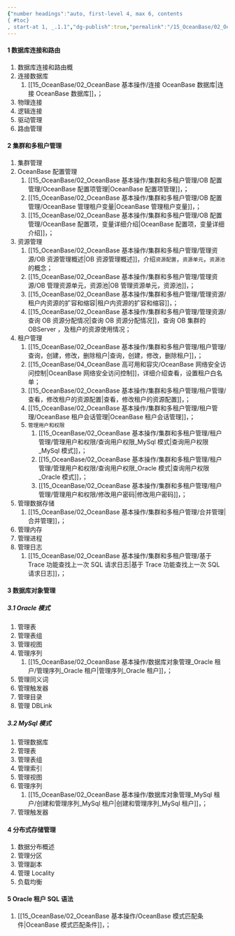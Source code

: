 ```yaml
---
{"number headings":"auto, first-level 4, max 6, contents
{ #toc}
, start-at 1, _.1.1","dg-publish":true,"permalink":"/15_OceanBase/02_OceanBase 基本操作/","dgPassFrontmatter":true}
---
```



#### 1 数据库连接和路由
1. 数据库连接和路由概
3. 连接数据库
	1. [[15_OceanBase/02_OceanBase 基本操作/连接 OceanBase 数据库\|连接 OceanBase 数据库]]，；
4. 物理连接
5. 逻辑连接
6. 驱动管理
7. 路由管理


#### 2 集群和多租户管理
1. 集群管理
2. OceanBase 配置管理
	1. [[15_OceanBase/02_OceanBase 基本操作/集群和多租户管理/OB 配置管理/OceanBase 配置项管理\|OceanBase 配置项管理]]，；
	2. [[15_OceanBase/02_OceanBase 基本操作/集群和多租户管理/OB 配置管理/OceanBase 管理租户变量\|OceanBase 管理租户变量]]，；
	3. [[15_OceanBase/02_OceanBase 基本操作/集群和多租户管理/OB 配置管理/OceanBase 配置项，变量详细介绍\|OceanBase 配置项，变量详细介绍]]，；
3. 资源管理
	1. [[15_OceanBase/02_OceanBase 基本操作/集群和多租户管理/管理资源/OB 资源管理概述\|OB 资源管理概述]]，介绍`资源配置`，`资源单元`，`资源池`的概念；
	3. [[15_OceanBase/02_OceanBase 基本操作/集群和多租户管理/管理资源/OB 管理资源单元，资源池\|OB 管理资源单元，资源池]]，；
	5. [[15_OceanBase/02_OceanBase 基本操作/集群和多租户管理/管理资源/租户内资源的扩容和缩容\|租户内资源的扩容和缩容]]，；
	6.  [[15_OceanBase/02_OceanBase 基本操作/集群和多租户管理/管理资源/查询 OB 资源分配情况\|查询 OB 资源分配情况]]，查询 OB 集群的 OBServer ，及租户的资源使用情况；
4. 租户管理
	1. [[15_OceanBase/02_OceanBase 基本操作/集群和多租户管理/租户管理/查询，创建，修改，删除租户\|查询，创建，修改，删除租户]]，；
	4. [[15_OceanBase/04_OceanBase 高可用和容灾/OceanBase 网络安全访问控制\|OceanBase 网络安全访问控制]]，详细介绍查看，设置租户白名单；
	5. [[15_OceanBase/02_OceanBase 基本操作/集群和多租户管理/租户管理/查看，修改租户的资源配置\|查看，修改租户的资源配置]]，；
	6. [[15_OceanBase/02_OceanBase 基本操作/集群和多租户管理/租户管理/OceanBase 租户会话管理\|OceanBase 租户会话管理]]，；
	7. `管理用户和权限`
		1. [[15_OceanBase/02_OceanBase 基本操作/集群和多租户管理/租户管理/管理用户和权限/查询用户权限_MySql 模式\|查询用户权限_MySql 模式]]，；
		2. [[15_OceanBase/02_OceanBase 基本操作/集群和多租户管理/租户管理/管理用户和权限/查询用户权限_Oracle 模式\|查询用户权限_Oracle 模式]]，；
		3. [[15_OceanBase/02_OceanBase 基本操作/集群和多租户管理/租户管理/管理用户和权限/修改用户密码\|修改用户密码]]，； 
5. 管理数据存储
	1. [[15_OceanBase/02_OceanBase 基本操作/集群和多租户管理/合并管理\|合并管理]]，；
6. 管理内存
7. 管理进程
8. 管理日志
	1. [[15_OceanBase/02_OceanBase 基本操作/集群和多租户管理/基于 Trace 功能查找上一次 SQL 请求日志\|基于 Trace 功能查找上一次 SQL 请求日志]]，；


#### 3 数据库对象管理
##### 3.1 Oracle 模式
1. 管理表
2. 管理表组
3. 管理视图
4. 管理序列
	1. [[15_OceanBase/02_OceanBase 基本操作/数据库对象管理_Oracle 租户/管理序列_Oracle 租户\|管理序列_Oracle 租户]]，；
5. 管理同义词
6. 管理触发器
7. 管理目录
8. 管理 DBLink

##### 3.2 MySql 模式
1. 管理数据库
2. 管理表
3. 管理表组
4. 管理索引
5. 管理视图
6. 管理序列
	1. [[15_OceanBase/02_OceanBase 基本操作/数据库对象管理_MySql 租户/创建和管理序列_MySql 租户\|创建和管理序列_MySql 租户]]，；
7. 管理触发器


#### 4 分布式存储管理
1. 数据分布概述
2. 管理分区
3. 管理副本
4. 管理 Locality
5. 负载均衡

#### 5 Oracle 租户 SQL 语法
1. [[15_OceanBase/02_OceanBase 基本操作/OceanBase 模式匹配条件\|OceanBase 模式匹配条件]]，；


